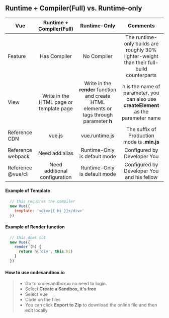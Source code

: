 <!-- 写一篇博客，介绍一下 Vue 两个版本的区别和使用方法：

两个版本对应的文件名
template 和 render 怎么用
教读者如何用 codesandbox.io 写 Vue 代码 -->

## Runtime + Compiler(Full) vs. Runtime-only
|Vue|Runtime + Compiler(Full)| Runtime-Only |Comments|
|-----|:-----:|:--------:|:-----:|
|Feature|Has Compiler| No Compiler |The runtime-only builds are roughly 30% lighter-weight than their full-build counterparts|
|View|Write in the HTML page or template page|Write in the **render** function and create HTML elements or tags through parameter **h** |h is the name of parameter, you can also use **createElement** as the parameter name|
|Reference CDN|vue.js| vue.runtime.js|The suffix of Production mode is **.min.js**|
|Reference webpack|Need add alias|Runtime-Only is default mode| Configured by Developer You|
|Reference @vue/cli|Need additional configuration|Runtime-Only is default mode|Configured by Developer You and his fellow|

#### Example of Template
```javascript
  // this requires the compiler
  new Vue({
    template: '<div>{{ hi }}</div>'
  })
```
#### Example of Render function
```javascript
  // this does not
  new Vue({
    render (h) {
      return h('div', this.hi)
    }
  })
```

#### How to use codesandbox.io
> - Go to codesandbox.io no need to login.
> - Select **Create a Sandbox, it's free**
> - Select Vue
> - Code on the files
> - You can click **Export to Zip** to download the online file and then edit locally

